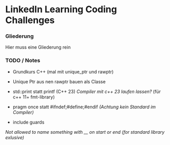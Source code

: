 # LinkedIn Learning Coding Challenges

### Gliederung
Hier muss eine Gliederung rein

### TODO / Notes
 - Grundkurs C++ (mal mit unique_ptr und rawptr)
 - Unique Ptr aus nen rawptr bauen als Classe 
 - std::print statt printf (C++ 23) *Compiler mit c++ 23 laufen lassen?* (für c++ 11+ fmt-library)

 - pragm once statt #ifndef;#define;#endif *(Achtung kein Standard im Compiler)*
 - include guards

*Not allowed to name something with __ on start or end (for standard library exlusive)*